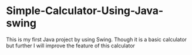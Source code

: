 # Simple-Calculator-Using-Java-swing
This is my first Java project by using Swing. Though it is a basic calculator but further I will improve the feature of this calculator  

